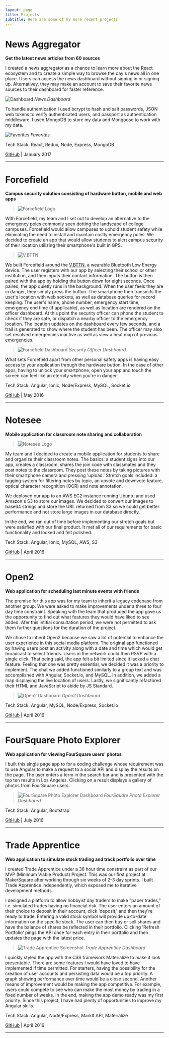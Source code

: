 ```yaml
---
layout: page
title: Projects
subtitle: Here are some of my more recent projects.
---
```


# News Aggregator

**Get the latest news articles from 60 sources**

I created a news aggregator as a chance to learn more about the React ecosystem and to create a simple way to browse the day's news all in one place. Users can access the news dashboard without signing in or signing up. Alternativey, they may make an account to save their favorite news sources to their dashboard for faster reference.

![Dashboard](/img/dashboard.png)
*News Dashboard*

To handle authentication I used bcrypt to hash and salt passwords, JSON web tokens to verify authenticated users, and passport as authentication middleware. I used MongoDB to store my data and Mongoose to work with my data.

![Favorites](/img/news-aggregator-favorites.png)
*Favorites*

Tech Stack: React, Redux, Node, Express, MongoDB

[GitHub](https://github.com/cse25/news-aggregator) | January 2017

---

# Forcefield

**Campus security solution consisting of hardware button, mobile and web apps**

>![Forcefield Logo](/img/forcefield-iphone.png)

With Forcefield, my team and I set out to develop an alternative to the emergency poles commonly seen dotting the landscape of college campuses.  Forcefield would allow campuses to uphold student safety while eliminating the need to install and maintain costly emergency poles.  We decided to create an app that would allow students to alert campus security of their location utilizing their smartphone's built in GPS.

>![V.BTTN](/img/button.png)

We built Forcefield around the [V.BTTN](http://www.vsnmobil.com/products/v-bttn-wearable-bluetooth-le-4-0-device), a wearable Bluetooth Low Energy device.  The user registers with our app by selecting their school or other institution, and then inputs their contact information.  The button is then paired with the app by holding the button down for eight seconds.  Once paired, the app quietly runs in the background.  When the user feels they are in danger, they simply press the button.  The smartphone then transmits the user's location with web sockets, as well as database queries for record keeping.  The user's name, phone number, emergency start time, emergency end time (if applicable), as well as location are rendered on the officer dashboard.  At this point the security officer can phone the student to check if they are safe, or dispatch a nearby officer to the emergency location.  The location updates on the dashboard every few seconds, and a trail is generated to show where the student has been.  The officer may also set resolved emergencies inactive as well as view a heat map of previous emergencies.

>![Forcefield Dashboard](/img/forcefield-dashboard.png)
*Security Officer Dashboard*

What sets Forcefield apart from other personal safety apps is having easy access to your application through the hardware button.  In the case of other apps, having to unlock your smartphone, open your app and touch the screen can feel like an eternity when you're in danger.

Tech Stack: Angular, Ionic, Node/Express, MySQL, Socket.io

[GitHub](https://github.com/MKS-Elixr/forcefield) | May 2016

---

# Notesee

**Mobile application for classroom note sharing and collaboration** 

>![Notesee Logo](/img/notesee-banner.png)

My team and I decided to create a mobile application for students to share and organize their classroom notes.  The basics: a student signs into our app, creates a classroom, shares the join code with classmates and they post notes to the classroom.  They post these notes by taking pictures with their smartphone camera and pressing 'upload.'  Stretch goals included: a tagging system for filtering notes by topic, an upvote and downvote feature, optical character recognition (OCR) and note annotation. 

We deployed our app to an AWS EC2 instance running Ubuntu and used Amazon's S3 to store our images.  We decided to convert our images to base64 strings and store the URL returned from S3 so we could get better performance and not store large images in our database directly.

In the end, we ran out of time before implementing our stretch goals but were satisfied with our final product.  It met all of our requirements for basic functionality and looked and felt polished.

Tech Stack: Angular, Ionic, MySQL, AWS, S3

[GitHub](https://github.com/MKS-PostgreSQL/notesee) | April 2016

---

# Open2

**Web application for scheduling last minute events with friends**

The premise for this app was for my team to inherit a legacy codebase from another group.  We were asked to make improvements under a three to four day time constraint. Speaking with the team that produced the app gave us the opportunity to find out what features they would have liked to see added. Afer this intitial consultation period, we were not permitted to ask them further questions for the duration of the project.

We chose to inherit Open2 because we saw a lot of potential to enhance the user experience in this social media platform.  The original app functioned by having users post an activity along with a date and time which would get broadcast to select friends.  Users in the network could then RSVP with a single click.  That being said, the app felt a bit limited since it lacked a chat feature. Feeling that one was pretty essential, we decided it was a priority to implement.  The chat we added functioned similarly to a group text and was accomplished with Angular, Socket.io, and MySQL.  In addition, we added a map displaying the live location of users.  Lastly, we significantly refactored their HTML and JavaScript to abide by JS Standard.

>![Open2 Dashboard](/img/open2-dashboard.png)
*Open2 Dashboard*

Tech Stack: Angular, MySQL, Node/Express, Socket.io

[GitHub](https://github.com/MKS-PostgreSQL/open2) | April 2016

---

# FourSquare Photo Explorer

**Web application for viewing FourSquare users' photos**

I built this single page app to for a coding challenge whose requirement was to use Angular to make a request to a social API and display the results on the page.  The user enters a term in the search bar and is presented with the top ten results in Los Angeles. Clicking on a result displays a gallery of photos from FourSquare users.

>![FourSquare Photo Explorer Dashboard](/img/foursquare-explorer.png)
*FourSquare Photo Explorer Dashboard*

Tech Stack: Angular, Bootstrap

[GitHub](https://github.com/cse25/foursquare-photo-explorer) | July 2016

---

# Trade Apprentice

**Web application to simulate stock trading and track portfolio over time**

I created Trade Apprentice under a 36 hour time constraint as part of our MVP (Minimum Viable Product) Project.  This was our first project at MakerSquare after working through six weeks of 2-3 day sprints.  I built Trade Apprentice independently, which exposed me to iterative development methods.

I designed a platform to allow hobbyist day traders to make "paper trades," i.e. simulated trades having no financial risk.  The user enters an amount of their choice to deposit in their account, click 'deposit,' and then they're ready to trade.  Entering a valid stock symbol will provide up-to-date information on the specific stock.  The user can then buy or sell shares and have the balance of shares be reflected in their portfolio.  Clicking 'Refresh Portfolio' pings the API once for each entry in their portfolio and then updates the page with the latest price. 

>![Trade Apprentice Screenshot](/img/trade-apprentice-screenshot.png)
*Trade Apprentice Dashboard*

I quickly styled the app with the CSS framework Materialize to make it look presentable.  There are some features I would have loved to have implemented if time permitted.  For starters, having the possibility for the creation of user accounts and persisting data would be a top priority.  A graph showing performance over time would be a close second.  Another means of improvement would be making the app competitive. For example, users could compete to see who can make the most money by trading in a fixed number of weeks.  In the end, making the app demo ready was my first priority. Since this project, I have had plenty of opportunities to improve my Angular skills.

Tech Stack: Angular, Node/Express, MarkIt API, Materialize

[GitHub](https://github.com/cse25/trade-apprentice) | April 2016

---

